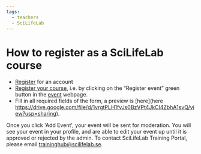```yaml
---
tags:
  - teachers
  - SciLifeLab
---
```


# How to register as a SciLifeLab course

- [Register](https://training.scilifelab.se/users/sign_up) for an account
- [Register your course](https://training.scilifelab.se/events/new),
  i.e. by clicking on the “Register event” green button in the 
  [event](https://training.scilifelab.se/events) webpage.
- Fill in all required fields of the form, a preview is 
  [here](here https://drive.google.com/file/d/1vrgtPLH1fvJs0BzVPt4JkCl4ZbhA1svQ/view?usp=sharing).

Once you click 'Add Event', your event will be sent for moderation.
You will see your event in your profile,
and are able to edit your event up
until it is approved or rejected by the admin.
To contact SciLifeLab Training Portal,
please email traininghub@scilifelab.se.
